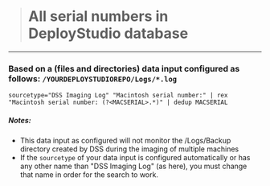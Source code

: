 ># All serial numbers in DeployStudio database
-----

### Based on a (files and directories) data input configured as follows: `/YOURDEPLOYSTUDIOREPO/Logs/*.log`


```
sourcetype="DSS Imaging Log" "Macintosh serial number:" | rex "Macintosh serial number: (?<MACSERIAL>.*)" | dedup MACSERIAL
```

##### Notes:
- This data input as configured will not monitor the /Logs/Backup directory created by DSS during the imaging of multiple machines
- If the `sourcetype` of your data input is configured automatically or has any other name than "DSS Imaging Log" (as here), you must change that name in order for the search to work.